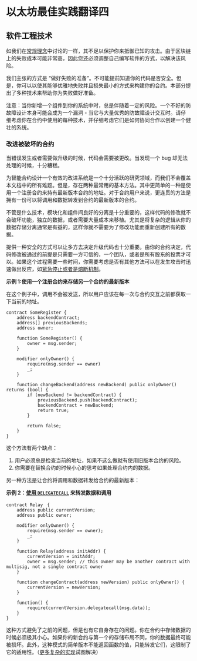 # 以太坊最佳实践翻译四

## 软件工程技术

如我们在[常规理念](https://consensys.github.io/smart-contract-best-practices/software_engineering/#general-philosophy)中讨论的一样，其不足以保护你来抵御已知的攻击。由于区块链上的失败成本可能非常高，因此您还必须调整自己编写软件的方式，以解决该风险。

我们主张的方式是 “做好失败的准备”。不可能提前知道你的代码是否安全。但是，你可以以使其能够优雅地失败并且损失最小的方式来构建你的合约。本部分提出了多种技术来帮助你为失败做好准备。

注意：当你新增一个组件到你的系统中时，总是伴随着一定的风险。一个不好的防故障设计本身可能会成为一个漏洞 - 当它与大量优秀的防故障设计交互时。请仔细考虑你在合约中使用的每种技术，并仔细考虑它们是如何协同合作以创建一个健壮的系统。

### 改进被破坏的合约

当错误发生或者需要做升级的时候，代码会需要被更改。当发现一个 bug 却无法处理的时候，十分糟糕。

为智能合约设计一个有效的改进系统是一个十分活跃的研究领域，而我们不会覆盖本文档中的所有难题。但是，存在两种最常用的基本方法。其中更简单的一种是使用一个注册合约来持有最新版本合约的地址。对于合约用户来说，更连贯的方法是拥有一份可以将调用和数据转发到合约的最新版本的合约。

不管是什么技术，模块化和组件间良好的分离是十分重要的，这样代码的修改就不会破坏功能，独立的数据，或者需要大量成本来移植。尤其是将复杂的逻辑从你的数据存储分离通常是有益的，这样你就不需要为了修改功能而重新创建所有的数据。

提供一种安全的方式可以让多方去决定升级代码也十分重要。由你的合约决定，代码修改被通过的前提是只需要一方可信的，一个团队，或者是所有股东的投票才可以。如果这个过程需要一些时间，你需要考虑是否有其他方法可以在发生攻击时迅速做出反应，如[紧急停止或者是熔断机制](https://github.com/ConsenSys/smart-contract-best-practices/#circuit-breakers-pause-contract-functionality)。

**示例 1:使用一个注册合约来存储另一个合约的最新版本**

在这个例子中，调用不会被发送，所以用户应该在每一次与合约交互之前都获取一下当前的地址。
```
contract SomeRegister {
	address backendContract;
	address[] previousBackends;
	address owner;

	function SomeRegister() {
		owner = msg.sender;
	}

	modifier onlyOwner() {
		require(msg.sender == owner)
		_;
	}

	function changeBackend(address newBackend) public onlyOwner() returns (bool) {
		if (newBackend != backendContract) {
			previousBackend.push(backendContract);
			backendContract = newBackend;
			return true;
		}

		return false;
	}
}
```

这个方法有两个缺点：

1. 用户必须总是检查当前的地址，如果不这么做就有使用旧版本合约的风险。
2. 你需要在替换合约的时候小心的思考如果处理合约内的数据。

另一种方法是让合约将调用和数据转发给合约的最新版本：

**示例 2：[使用 `DELEGATECALL`](http://ethereum.stackexchange.com/questions/2404/upgradeable-contracts) 来转发数据和调用**
```
contract Relay　{
	address public currentVersion;
	address public owner;

	modifier onlyOwner() {
		require(msg.sender == owner);
		_;
	}

	function Relay(address initAddr) {
		currentVersion = initAddr;
		owner = msg.sender; // this owner may be another contract with multisig, not a single contract owner
	}

	function changeContract(address newVersion) public onlyOwner() {
		currentVersion = newVersion;
	}

	function() {
		require(currentVersion.delegatecall(msg.data));
	}
}
```

这种方式避免了之前的问题，但是也有它自身存在的问题。你在合约中存储数据的时候必须极其小心。如果你的新合约与第一个的存储布局不同，你的数据最终可能被损坏。此外，这种模式的简单版本不能返回函数的值，只能转发它们，这限制了它的适用性。（[更多复杂的实现](https://github.com/ownage-ltd/ether-router)试图解决）